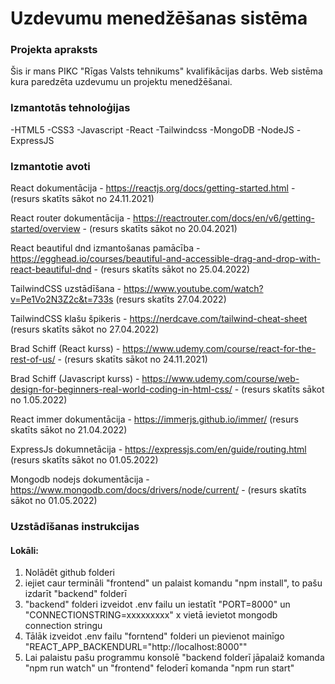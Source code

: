 # Uzdevumu menedžēšanas sistēma


### Projekta apraksts

Šis ir mans PIKC "Rīgas Valsts tehnikums" kvalifikācijas darbs.
Web sistēma kura paredzēta uzdevumu un projektu menedžēšanai.

### Izmantotās tehnoloģijas

-HTML5
-CSS3
-Javascript
-React
-Tailwindcss
-MongoDB
-NodeJS
-ExpressJS

### Izmantotie avoti

React dokumentācija - https://reactjs.org/docs/getting-started.html - (resurs skatīts sākot no 24.11.2021)

React router dokumentācija - https://reactrouter.com/docs/en/v6/getting-started/overview - (resurs skatīts sākot no 20.04.2021)

React beautiful dnd izmantošanas pamācība - https://egghead.io/courses/beautiful-and-accessible-drag-and-drop-with-react-beautiful-dnd - (resurs skatīts sākot no 25.04.2022)

TailwindCSS uzstādīšana - https://www.youtube.com/watch?v=Pe1Vo2N3Z2c&t=733s (resurs skatīts 27.04.2022)

TailwindCSS klašu špikeris - https://nerdcave.com/tailwind-cheat-sheet (resurs skatīts sākot no 27.04.2022)

Brad Schiff (React kurss) - https://www.udemy.com/course/react-for-the-rest-of-us/ - (resurs skatīts sākot no 24.11.2021)

Brad Schiff (Javascript kurss) - https://www.udemy.com/course/web-design-for-beginners-real-world-coding-in-html-css/ - (resurs skatīts sākot no 1.05.2022)

React immer dokumentācija - https://immerjs.github.io/immer/ (resurs skatīts sākot no 21.04.2022)

ExpressJs dokumnetācija - https://expressjs.com/en/guide/routing.html (resurs skatīts sākot no 01.05.2022)

Mongodb nodejs dokumentācija - https://www.mongodb.com/docs/drivers/node/current/ - (resurs skatīts sākot no 01.05.2022)

### Uzstādīšanas instrukcijas

#### Lokāli:
1. Nolādēt github folderi
2. iejiet caur termināli "frontend" un palaist komandu "npm install", to pašu izdarīt "backend" folderī
3. "backend" folderi izveidot .env failu un iestatīt "PORT=8000" un "CONNECTIONSTRING=xxxxxxxxx" x vietā ievietot mongodb connection stringu
4. Tālāk izveidot .env failu "forntend" folderi un pievienot mainīgo "REACT_APP_BACKENDURL="http://localhost:8000""
5. Lai palaistu pašu programmu konsolē "backend folderī jāpalaiž komanda "npm run watch" un "frontend" feloderī komanda "npm run start"

